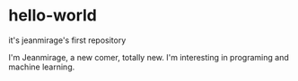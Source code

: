 # hello-world
it's jeanmirage's first repository

I'm Jeanmirage, a new comer, totally new. 
I'm interesting in programing and machine learning.
